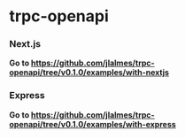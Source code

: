 # trpc-openapi

### Next.js

**Go to https://github.com/jlalmes/trpc-openapi/tree/v0.1.0/examples/with-nextjs**

### Express

**Go to https://github.com/jlalmes/trpc-openapi/tree/v0.1.0/examples/with-express**
